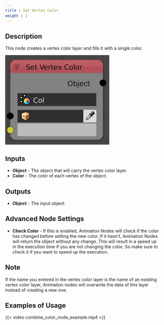 ```yaml
---
title : Set Vertex Color
weight : 1
---
```


## Description

This node creates a vertex color layer and fills it with a single color.

![image](set_vertex_color_node.png)

## Inputs

- **Object** - The object that will carry the vertex color layer.
- **Color** - The color of each vertex of the object.

## Outputs

- **Object** - The input object.

## Advanced Node Settings

- **Check Color** - If this is enabled, Animation Nodes will check if
    the color has changed before setting the new color. If it hasn't,
    Animation Nodes will return the object without any change. This will
    result in a speed up in the execution time if you are not changing
    the color. So make sure to check it if you want to speed up the
    execution.

## Note

If the name you entered in the vertex color layer is the name of an
existing vertex color layer, Animation nodes will overwrite the data of
this layer instead of creating a new one.

## Examples of Usage

{{< video combine_color_node_example.mp4 >}}
